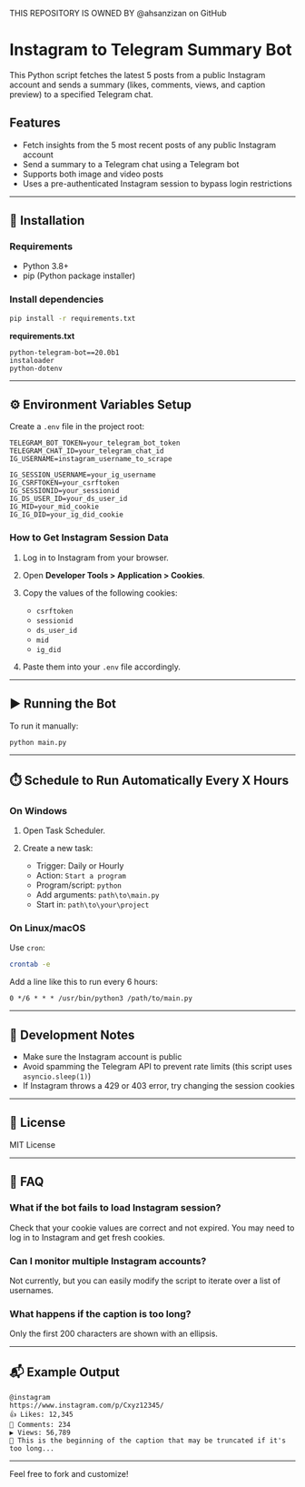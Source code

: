 THIS REPOSITORY IS OWNED BY @ahsanzizan on GitHub

# Instagram to Telegram Summary Bot

This Python script fetches the latest 5 posts from a public Instagram account and sends a summary (likes, comments, views, and caption preview) to a specified Telegram chat.

## Features

- Fetch insights from the 5 most recent posts of any public Instagram account
- Send a summary to a Telegram chat using a Telegram bot
- Supports both image and video posts
- Uses a pre-authenticated Instagram session to bypass login restrictions

---

## 🔧 Installation

### Requirements

- Python 3.8+
- pip (Python package installer)

### Install dependencies

```bash
pip install -r requirements.txt
```

**requirements.txt**

```
python-telegram-bot==20.0b1
instaloader
python-dotenv
```

---

## ⚙️ Environment Variables Setup

Create a `.env` file in the project root:

```env
TELEGRAM_BOT_TOKEN=your_telegram_bot_token
TELEGRAM_CHAT_ID=your_telegram_chat_id
IG_USERNAME=instagram_username_to_scrape

IG_SESSION_USERNAME=your_ig_username
IG_CSRFTOKEN=your_csrftoken
IG_SESSIONID=your_sessionid
IG_DS_USER_ID=your_ds_user_id
IG_MID=your_mid_cookie
IG_IG_DID=your_ig_did_cookie
```

### How to Get Instagram Session Data

1. Log in to Instagram from your browser.
2. Open **Developer Tools > Application > Cookies**.
3. Copy the values of the following cookies:

   - `csrftoken`
   - `sessionid`
   - `ds_user_id`
   - `mid`
   - `ig_did`

4. Paste them into your `.env` file accordingly.

---

## ▶️ Running the Bot

To run it manually:

```bash
python main.py
```

---

## ⏱️ Schedule to Run Automatically Every X Hours

### On Windows

1. Open Task Scheduler.
2. Create a new task:

   - Trigger: Daily or Hourly
   - Action: `Start a program`
   - Program/script: `python`
   - Add arguments: `path\to\main.py`
   - Start in: `path\to\your\project`

### On Linux/macOS

Use `cron`:

```bash
crontab -e
```

Add a line like this to run every 6 hours:

```cron
0 */6 * * * /usr/bin/python3 /path/to/main.py
```

---

## 🧪 Development Notes

- Make sure the Instagram account is public
- Avoid spamming the Telegram API to prevent rate limits (this script uses `asyncio.sleep(1)`)
- If Instagram throws a 429 or 403 error, try changing the session cookies

---

## 📄 License

MIT License

---

## 🙋 FAQ

### What if the bot fails to load Instagram session?

Check that your cookie values are correct and not expired. You may need to log in to Instagram and get fresh cookies.

### Can I monitor multiple Instagram accounts?

Not currently, but you can easily modify the script to iterate over a list of usernames.

### What happens if the caption is too long?

Only the first 200 characters are shown with an ellipsis.

---

## 📬 Example Output

```
@instagram
https://www.instagram.com/p/Cxyz12345/
👍 Likes: 12,345
💬 Comments: 234
▶️ Views: 56,789
📝 This is the beginning of the caption that may be truncated if it's too long...
```

---

Feel free to fork and customize!
